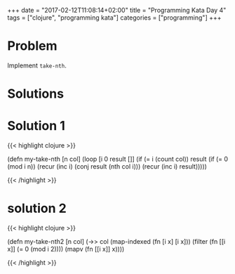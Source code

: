 +++
date = "2017-02-12T11:08:14+02:00"
title = "Programming Kata Day 4"
tags = ["clojure", "programming kata"]
categories = ["programming"]
+++

# Problem

Implement `take-nth`.

# Solutions

# Solution 1


{{< highlight clojure >}}

(defn my-take-nth [n col]
  (loop [i 0
         result []]
    (if (= i (count col))
      result
      (if (= 0 (mod i n))
        (recur (inc i) (conj result (nth col i)))
        (recur (inc i) result)))))

{{< /highlight >}}

# solution 2

{{< highlight clojure >}}

(defn my-take-nth2 [n col]
  (->> col
       (map-indexed (fn [i x] [i x]))
       (filter (fn [[i x]] (= 0 (mod i 2))))
       (mapv (fn [[i x]] x))))

{{< /highlight >}}
